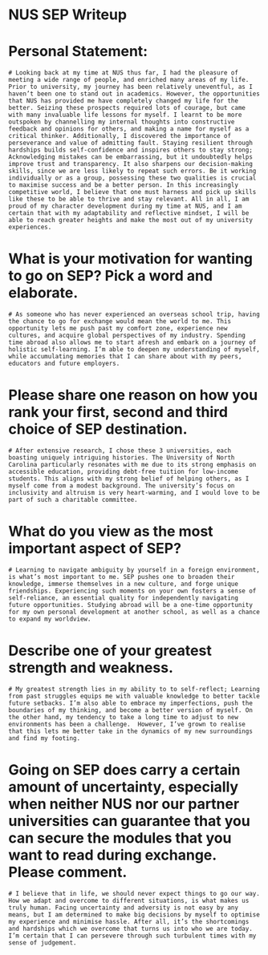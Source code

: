 # NUS SEP Writeup


# Personal Statement:

    # Looking back at my time at NUS thus far, I had the pleasure of meeting a wide range of people, and enriched many areas of my life. Prior to university, my journey has been relatively uneventful, as I haven’t been one to stand out in academics. However, the opportunities that NUS has provided me have completely changed my life for the better. Seizing these prospects required lots of courage, but came with many invaluable life lessons for myself. I learnt to be more outspoken by channelling my internal thoughts into constructive feedback and opinions for others, and making a name for myself as a critical thinker. Additionally, I discovered the importance of perseverance and value of admitting fault. Staying resilient through hardships builds self-confidence and inspires others to stay strong; Acknowledging mistakes can be embarrassing, but it undoubtedly helps improve trust and transparency. It also sharpens our decision-making skills, since we are less likely to repeat such errors. Be it working individually or as a group, possessing these two qualities is crucial to maximise success and be a better person. In this increasingly competitive world, I believe that one must harness and pick up skills like these to be able to thrive and stay relevant. All in all, I am proud of my character development during my time at NUS, and I am certain that with my adaptability and reflective mindset, I will be able to reach greater heights and make the most out of my university experiences.


# What is your motivation for wanting to go on SEP? Pick a word and elaborate.

    # As someone who has never experienced an overseas school trip, having the chance to go for exchange would mean the world to me. This opportunity lets me push past my comfort zone, experience new cultures, and acquire global perspectives of my industry. Spending time abroad also allows me to start afresh and embark on a journey of holistic self-learning. I’m able to deepen my understanding of myself, while accumulating memories that I can share about with my peers, educators and future employers.


# Please share one reason on how you rank your first, second and third choice of SEP destination.

    # After extensive research, I chose these 3 universities, each boasting uniquely intriguing histories. The University of North Carolina particularly resonates with me due to its strong emphasis on accessible education, providing debt-free tuition for low-income students. This aligns with my strong belief of helping others, as I myself come from a modest background. The university’s focus on inclusivity and altruism is very heart-warming, and I would love to be part of such a charitable committee.


# What do you view as the most important aspect of SEP?
    # Learning to navigate ambiguity by yourself in a foreign environment, is what’s most important to me. SEP pushes one to broaden their knowledge, immerse themselves in a new culture, and forge unique friendships. Experiencing such moments on your own fosters a sense of self-reliance, an essential quality for independently navigating future opportunities. Studying abroad will be a one-time opportunity for my own personal development at another school, as well as a chance to expand my worldview.


# Describe one of your greatest strength and weakness.

    # My greatest strength lies in my ability to to self-reflect; Learning from past struggles equips me with valuable knowledge to better tackle future setbacks. I’m also able to embrace my imperfections, push the boundaries of my thinking, and become a better version of myself. On the other hand, my tendency to take a long time to adjust to new environments has been a challenge.  However, I’ve grown to realise that this lets me better take in the dynamics of my new surroundings and find my footing.


# Going on SEP does carry a certain amount of uncertainty, especially when neither NUS nor our partner universities can guarantee that you can secure the modules that you want to read during exchange. Please comment.
    # I believe that in life, we should never expect things to go our way. How we adapt and overcome to different situations, is what makes us truly human. Facing uncertainty and adversity is not easy by any means, but I am determined to make big decisions by myself to optimise my experience and minimise hassle. After all, it’s the shortcomings and hardships which we overcome that turns us into who we are today. I’m certain that I can persevere through such turbulent times with my sense of judgement.
